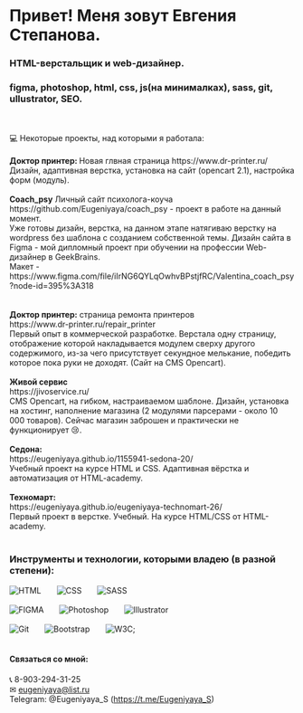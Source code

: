 # Привет! Меня зовут Евгения Степанова. 
### HTML-верстальщик и web-дизайнер.  
### figma, photoshop, html, css, js(на минималках), sass, git, ullustrator, SEO. 

<br>
<br>
💻 Некоторые проекты, над которыми я работала:
<br>
<br>
<b>Доктор принтер: </b> Новая глвная страница https://www.dr-printer.ru/ <br>
Дизайн, адаптивная верстка, установка на сайт (opencart 2.1), настройка форм (модуль).
<br>
<br>
<b>Coach_psy</b> Личный сайт психолога-коуча<br>
https://github.com/Eugeniyaya/coach_psy - проект в работе на данный момент. <br>
Уже готовы дизайн, верстка, на данном этапе натягиваю верстку на wordpress без шаблона с созданием собственной темы. 
Дизайн сайта в Figma - мой дипломный проект при обучении на профессии Web-дизайнер в GeekBrains.<br>
Макет - https://www.figma.com/file/iIrNG6QYLqOwhvBPstjfRC/Valentina_coach_psy?node-id=395%3A318 <br>
<br>
<br>
<b>Доктор принтер:</b> страница ремонта принтеров<br>
https://www.dr-printer.ru/repair_printer <br>
Первый опыт в коммерческой разработке. Верстала одну страницу, отображение которой накладывается модулем сверху другого содержимого, из-за чего присутствует секундное мелькание, победить которое пока руки не доходят. (Сайт на CMS Opencart).
<br>
<br>
<b>Живой сервис</b><br>
https://jivoservice.ru/ <br>
CMS Opencart, на гибком, настраиваемом шаблоне. Дизайн, установка на хостинг, наполнение магазина (2 модулями парсерами - около 10 000 товаров). 
Сейчас магазин заброшен и практически не функционирует 😢. 
<br>
<br>
<b>Седона:</b> <br>
https://eugeniyaya.github.io/1155941-sedona-20/<br>
Учебный проект на курсе HTML и CSS. Адаптивная вёрстка и автоматизация от HTML-academy.
<br>
<br>
<b>Техномарт:</b><br>
https://eugeniyaya.github.io/eugeniyaya-technomart-26/ <br>
Первый проект в верстке. Учебный. На курсе HTML/CSS от HTML-academy.
<br>
<br>

### Инструменты и технологии, которыми владею (в разной степени):
![HTML](https://img.shields.io/badge/-HTML-FFEE56?style-for-the-badge&logo=html5)&nbsp;&nbsp;&nbsp;&nbsp;&nbsp;&nbsp;
![CSS](https://img.shields.io/badge/-CSS-1572B6?style=plastic&logo=css3)&nbsp;&nbsp;&nbsp;&nbsp;&nbsp;&nbsp;
![SASS](https://img.shields.io/badge/-SASS-69FFc9?style=plastic&logo=sass)<br><br>
![FIGMA](https://img.shields.io/badge/-Figma-0ACF83?style=plastic&logo=figma)&nbsp;&nbsp;&nbsp;&nbsp;&nbsp;&nbsp;
![Photoshop](https://img.shields.io/badge/-Photoshop-31C5F0?style=plastic&logo=ph)&nbsp;&nbsp;&nbsp;&nbsp;&nbsp;&nbsp;
![Illustrator](https://img.shields.io/badge/-Illustrator-FF7C00?style=plastic&logo=illustrator)<br><br>
![Git](https://img.shields.io/badge/-Git-ebebeb?=plastic&logo=git)&nbsp;&nbsp;&nbsp;&nbsp;&nbsp;&nbsp;
![Bootstrap](https://img.shields.io/badge/-Bootstrap-F2D6FF?=plastic&logo=bootstrap)&nbsp;&nbsp;&nbsp;&nbsp;&nbsp;&nbsp;
![W3C](https://img.shields.io/badge/-W3C-6486FF?=plastic&logo=w3c);
<br>
<br>

 
#### Связаться со мной: <br>
&#128222; 8-903-294-31-25 <br> 
&#9993; eugeniyaya@list.ru <br>
Telegram: @Eugeniyaya_S (https://t.me/Eugeniyaya_S)


  
